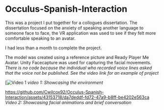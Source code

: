 # Occulus-Spanish-Interaction
This was a project I put together for a collogues dissertation. The dissertation focused on the anxiety of speaking another language to someone face to face, the VR application was used to see if they felt more comfortable speaking to an avatar. 

I had less than a month to complete the project. 

The model was created using a reference picture and Ready Player Me Avatar. Unity Facecapture was used for capturing the facial movements.
*There is no code because the individual who recorded voice lines asked that the voice not be published. See the video link for an example of project*




[![Video 1](https://github.com/Cwilcox92/Occulus-Spanish-Interaction/assets/43153718/b2aa43cf-635e-4e6f-a0a0-275ef948b9c9)
*video 1: Showcasing the environment*


https://github.com/Cwilcox92/Occulus-Spanish-Interaction/assets/43153718/da7deddf-fd72-47a9-b8ff-be4202e563ca
*Video 2: Showcasing facial animations and brief conversation*
